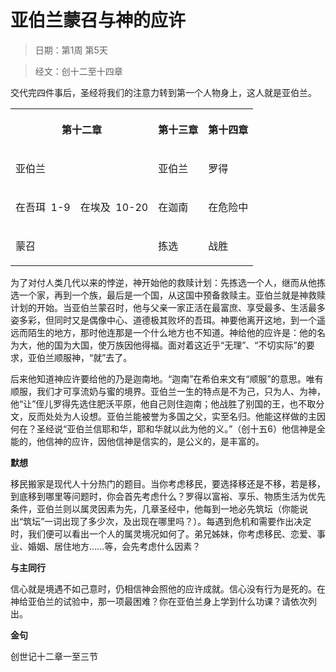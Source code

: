 # 亚伯兰蒙召与神的应许

> 日期：第1周 第5天

> 经文：创十二至十四章

交代完四件事后，圣经将我们的注意力转到第一个人物身上，这人就是亚伯兰。

<table>
 <tbody>
  <tr>
   <th colspan="2"><p>第十二章</p></th>
   <th><p>第十三章</p></th>
   <th><p>第十四章</p></th>
  </tr>
  <tr>
   <td colspan="2"><p>亚伯兰</p></td>
   <td><p>亚伯兰</p></td>
   <td><p>罗得</p></td>
  </tr>
  <tr>
   <td><p>在吾珥&nbsp;&nbsp;1-9</p></td>
   <td><p>在埃及&nbsp;&nbsp;10-20</p></td>
   <td><p>在迦南</p></td>
   <td><p>在危险中</p></td>
  </tr>
  <tr>
   <td colspan="2"><p>蒙召</p></td>
   <td><p>拣选</p></td>
   <td><p>战胜</p></td>
  </tr>
 </tbody>
</table>

为了对付人类几代以来的悖逆，神开始他的救赎计划：先拣选一个人，继而从他拣选一个家，再到一个族，最后是一个国，从这国中预备救赎主。亚伯兰就是神救赎计划的开始。当亚伯兰蒙召时，他与父亲一家正活在最富庶、享受最多、生活最多姿多彩，但同时又是偶像中心、道德极其败坏的吾珥。神要他离开这地，到一个遥远而陌生的地方，那时他连那是一个什么地方也不知道。神给他的应许是：他的名为大，他的国为大国，使万族因他得福。面对着这近乎“无理”、“不切实际”的要求，亚伯兰顺服神，“就”去了。

后来他知道神应许要给他的乃是迦南地。“迦南”在希伯来文有“顺服”的意思。唯有顺服，我们才可享流奶与蜜的境界。亚伯兰一生的特点是不为己，只为人、为神，他“让”侄儿罗得先选住肥沃平原，他自己则住迦南；他战胜了别国的王，也不取分文，反而处处为人设想。亚伯兰能被誉为多国之父，实至名归。他能这样做的主因何在？圣经说“亚伯兰信耶和华，耶和华就以此为他的义。”（创十五6）他信神是全能的，他信神的应许，因他信神是信实的，是公义的，是丰富的。

**默想**

移民搬家是现代人十分热门的题目。当你考虑移民，要选择移还是不移，若是移，到底移到哪里等问题时，你会首先考虑什么？罗得以富裕、享乐、物质生活为优先条件，亚伯兰则以属灵因素为先，几章圣经中，他每到一地必先筑坛（你能说出“筑坛”一词出现了多少次，及出现在哪里吗？）。每遇到危机和需要作出决定时，我们便可以看出一个人的属灵境况如何了。弟兄姊妹，你考虑移民、恋爱、事业、婚姻、居住地方……等，会先考虑什么因素？

**与主同行**

信心就是境遇不如己意时，仍相信神会照他的应许成就。信心没有行为是死的。在神给亚伯兰的试验中，那一项最困难？你在亚伯兰身上学到什么功课？请依次列出。

**金句**

创世记十二章一至三节



